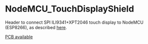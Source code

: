 # NodeMCU_TouchDisplayShield

Header to connect SPI ILI9341+XPT2046 touch display to NodeMCU (ESP8266), as described [here](http://nailbuster.com/?page_id=341).

[PCB available](https://pcbs.io/share/zd3qw)